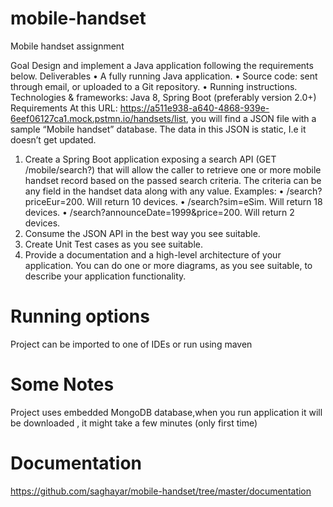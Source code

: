 # mobile-handset
Mobile handset assignment

Goal
Design and implement a Java application following the requirements below.
Deliverables
• A fully running Java application.
• Source code: sent through email, or uploaded to a Git repository.
• Running instructions.
Technologies & frameworks:
Java 8, Spring Boot (preferably version 2.0+)
Requirements
At this URL: https://a511e938-a640-4868-939e-6eef06127ca1.mock.pstmn.io/handsets/list,
you will find a JSON file with a sample “Mobile handset” database. The data in this JSON is
static, I.e it doesn’t get updated.
1. Create a Spring Boot application exposing a search API (GET /mobile/search?) that will
allow the caller to retrieve one or more mobile handset record based on the passed
search criteria.
The criteria can be any field in the handset data along with any value. Examples:
• /search?priceEur=200. Will return 10 devices.
• /search?sim=eSim. Will return 18 devices.
• /search?announceDate=1999&price=200. Will return 2 devices.
2. Consume the JSON API in the best way you see suitable.
3. Create Unit Test cases as you see suitable.
4. Provide a documentation and a high-level architecture of your application. You can
do one or more diagrams, as you see suitable, to describe your application functionality.

# Running options
Project can be imported to one of IDEs or run using maven 

# Some Notes
Project uses embedded MongoDB database,when you run application it will be downloaded , it might take a few minutes (only first time)

# Documentation
https://github.com/saghayar/mobile-handset/tree/master/documentation
